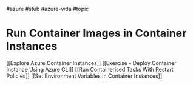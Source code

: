#azure #stub #azure-wda #topic

# Run Container Images in Container Instances
[[Explore Azure Container Instances]]
[[Exercise - Deploy Container Instance Using Azure CLI]]
[[Run Containerised Tasks With Restart Policies]]
[[Set Environment Variables in Container Instances]]